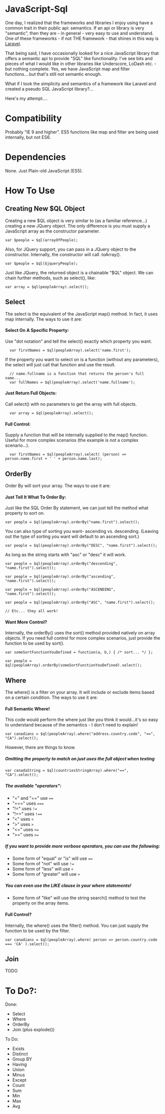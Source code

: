 # JavaScript-Sql

One day, I realized that the frameworks and libraries I enjoy using have a common trait in their public api: semantics. If an api or library is very "semantic", then they are - in general - very easy to use and understand. One of these frameworks - if not THE framework - that shines in this way is [Laravel](https://laravel.com/).

That being said, I have occasionally looked for a nice JavaScript library that offers a semantic api to provide "SQL" like functionality. I've see bits and pieces of what I would like in other libraries like Underscore, LoDash etc. - but nothing complete. Yes, we have JavaScript map and filter functions....but that's still not semantic enough.

What if I took the simplicity and semantics of a framework like Laravel and created a pseudo SQL JavaScript library?...

Here's my attempt....

# Compatibility

Probably "IE 9 and higher". ES5 functions like map and filter are being used internally, but not ES6.

# Dependencies

None. Just Plain-old JavaScript (ES5).

# How To Use

## Creating New $QL Object
Creating a new $QL object is very similar to (as a familiar reference...) creating a new JQuery object. The only difference is you must supply a JavaScript array as the constructor parameter. 
```
var $people = $ql(arrayOfPeople);
```

Also, for JQuery support, you can pass in a JQuery object to the constructor. Internally, the constructor will call .toArray().
```
var $people = $ql($jqueryPeople);
```

Just like JQuery, the returned object is a chainable "$QL" object. We can chain further methods, such as select(), like:
```
var array = $ql(peopleArray).select();
```

## Select

The select is the equivalent of the JavaScript map() method. In fact, it uses map internally. The ways to use it are:

#### Select On A Specific Property:
Use "dot notation" and tell the select() exactly which property you want.
```
  var firstNames = $ql(peopleArray).select('name.first');
```

If the property you want to select on is a function (without any parameters), the select will just call that function and use the result.
```
  // name.fullname is a function that returns the person's full name...
  var fullNames = $ql(peopleArray).select('name.fullname');
```

#### Just Return Full Objects:
Call select() with no parameters to get the array with full objects.
```
  var array = $ql(peopleArray).select();
```

#### Full Control:
Supply a function that will be internally supplied to the map() function. Useful for more complex scenarios (the example is not a complex scenario...).
```
  var firstNames = $ql(peopleArray).select( (person) => person.name.first + ' ' + person.name.last);
```
## OrderBy

Order By will sort your array. The ways to use it are:

#### Just Tell It What To Order By:
Just like the SQL Order By statement, we can just tell the method what property to sort on.
```
var people = $ql(peopleArray).orderBy("name.first").select();
```

You can also type of sorting you want- ascending vs. descending. (Leaving out the type of sorting you want will default to an ascending sort.)
```
var people = $ql(peopleArray).orderBy("DESC", "name.first").select();
```

As long as the string starts with "asc" or "desc" it will work.
```
var people = $ql(peopleArray).orderBy("descending", "name.first").select();

var people = $ql(peopleArray).orderBy("ascending", "name.first").select();

var people = $ql(peopleArray).orderBy("ASCENDING", "name.first").select();

var people = $ql(peopleArray).orderBy("ASC", "name.first").select();

// Etc... they all work!
```

#### Want More Control? 
Internally, the orderBy() uses the sort() method provided natively on array objects. If you need full control for more complex scenarios, just provide the function to be used by sort().
```
var someSortFunctionYouDefined = function(a, b,) { /* sort... */ };

var people = $ql(peopleArray).orderBy(someSortFunctionYouDefined).select();
```

## Where
The where() is a filter on your array. It will include or exclude items based on a certain condition. The ways to use it are:

#### Full Semantic Where!
This code would perform the where just like you think it would...it's so easy to understand because of the semantics - I don't need to explain!
```
var canadians = $ql(peopleArray).where("address.country.code", "==", "CA").select();
```

However, there are things to know.
##### Omitting the property to match on just uses the full object when testing
```
var canadaString = $ql(countriesStringArray).where("==", "CA").select();
```

##### The available "operators":
* "=" and "==" use `==`
* "===" uses `===`
* "!=" uses `!=`
* "!==" uses  `!==`
* "<" uses `<`
* ">" uses `>`
* "<=" uses `<=`
* ">=" uses `>=`

##### If you want to provide more verbose operators, you can use the following:
* Some form of "equal" or "is" will use `==`
* Some form of "not" will use `!=`
* Some form of "less" will use `<`
* Some form of "greater" will use `>`

##### You can even use the **LIKE** clause in your where statements!
* Some form of "like" will use the string search() method to test the property on the array items.

#### Full Control?
Internally, the where() uses the filter() method. You can just supply the function to be used by the filter.
```
var canadians = $ql(peopleArray).where( person => person.country.code === 'CA' ).select();
```

## Join
TODO

# To Do?:

Done:
+ Select
+ Where
+ OrderBy
+ Join (plus explode())

To Do: 
+ Exists
+ Distinct
+ Group BY
+ Having
+ Union
+ Minus
+ Except
+ Count
+ Sum
+ Min
+ Max
+ Avg
